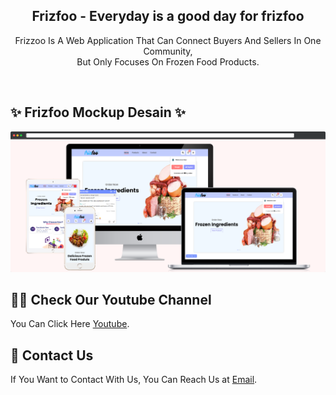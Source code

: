 <div align="center">

  <h2 align="center">Frizfoo - Everyday is a good day for frizfoo</h2>

  Frizzoo Is A Web Application That Can Connect Buyers And Sellers In One Community, <br />But Only Focuses On Frozen Food Products.

</div>

<br />

## ✨ Frizfoo Mockup Desain ✨

![Frizfoo Mockup Desain](./readme-images/Frizfoo-Mockup.png "Frizfoo Mockup Desain")

## 🐱‍🏍 Check Our Youtube Channel

You Can Click Here [Youtube](https://youtu.be/FNFutPOVbkA).

## 👋 Contact Us

If You Want to Contact With Us, You Can Reach Us at [Email](mailto:frizfoo@gmail.com).